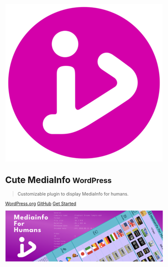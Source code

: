 <!-- _coverpage.md -->

![logo](_media/icon.svg ':size=84px')

# Cute MediaInfo <small>WordPress</small>

> Customizable plugin to display MediaInfo for humans.

[WordPress.org](https://wordpress.org/plugins/cute-mediainfo/)
[GitHub](https://github.com/tauri77/cute-mediainfo)
[Get Started](#main)

<!-- background image -->
![](_media/banner.png)
